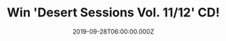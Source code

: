 ---
campaign-uuid: "c-d3a4df16-5aa9-4281-82ce-530e002b1475"
type: "Competition"
category: "Music"
date: "2019-09-28T06:00:00.000Z"
end-date: "2019-11-28T23:59:00.000Z"
disable-form: false
is_promoted: false
has_entry_page: true
title: "Win 'Desert Sessions Vol. 11/12' CD!"
competition-description: "<p>After nearly sixteen years since its last entry, the\
  \ longest-running mix tape in existence, Desert Sessions returns with two stunning\
  \ new volumes in its already storied catalog, Vol. 11 & 12, featuring collaborations\
  \ from Billy Gibbons, Les Claypool, Stella Mozgawa, Jake Shears, Mike Kerr, Carla\
  \ Azar, Matt Sweeney, David Catching, comedian Matt Berry, Töôrnst Hülpft and newcomer\
  \ Libby Grace.</p>\n<p>We are giving away a copy of this brand new album to one\
  \ lucky NME AAA member to win. Click below and it could be yours!</p>\n"
hero-header: "Win 'Desert Sessions Vol. 11/12' CD!"
terms-confirmation: "N/A"
banner-img: "https://assets.expresslyapp.com/asset-6f231503-377e-4f39-84b8-08d82a6bd08d.jpg"
logo-left-href: "aaa.nme.com"
logo-left-image: "https://assets.expresslyapp.com/asset-6e959645-18c8-4854-9123-ff104b979ca3.jpg"
logo-left-title: "NME AAA"
bg-image-hero: "https://assets.expresslyapp.com/asset-7ee57a25-95e8-43e3-b934-1a0895cc8543.jpg"
bg-image-first: "https://assets.expresslyapp.com/asset-09288c07-ecc3-4b04-b68b-7d7910248a8d.jpg"
section1-content: "<p>In 1997, Josh Homme and a handful of friends retreated to the\
  \ desert of Joshua Tree, CA in order to isolate themselves from the distractions\
  \ and comforts of their everyday lives. What began as a casual writing and recording\
  \ session amongst friends has since become a project of legend. Spanning twelve\
  \ volumes over the course of two decades, Desert Sessions has featured some of music’\
  s most cherished icons stepping out of their comfort zones and collaborating with\
  \ one another to create some of the most exciting music of their careers.</p>\n\
  <p>After nearly sixteen years since its last entry, the longest-running mix tape\
  \ in existence, Desert Sessions returns with two stunning new volumes in its already\
  \ storied catalog, Vol. 11 & 12.</p>\n<p>Click below for a chance to win it now!</p>\n"
entry-title: "Win 'Desert Sessions Vol. 11/12' CD!"
entry-content: "<p>Enter the draw to win Josh Homme 'Desert Sessions Vol. 11/12' CD\
  \ by completing the form below before 23:59 on the 28th of November 2019.</p>\n"
has-winner: false
prize-description: "'Desert Sessions Vol. 11/12' CD!"
special-conditions: "Multiple entries are allowed up to one every day."
country-restrictions:
- "GB"
---